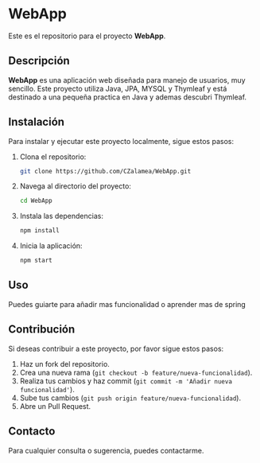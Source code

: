 # WebApp

Este es el repositorio para el proyecto **WebApp**.

## Descripción

**WebApp** es una aplicación web diseñada para manejo de usuarios, muy sencillo. Este proyecto utiliza Java, JPA, MYSQL y Thymleaf y está destinado a una pequeña practica en Java y ademas descubri Thymleaf.

## Instalación

Para instalar y ejecutar este proyecto localmente, sigue estos pasos:

1. Clona el repositorio:
    ```bash
    git clone https://github.com/CZalamea/WebApp.git
    ```
2. Navega al directorio del proyecto:
    ```bash
    cd WebApp
    ```
3. Instala las dependencias:
    ```bash
    npm install
    ```
4. Inicia la aplicación:
    ```bash
    npm start
    ```

## Uso

Puedes guiarte para añadir mas funcionalidad o aprender mas de spring

## Contribución

Si deseas contribuir a este proyecto, por favor sigue estos pasos:

1. Haz un fork del repositorio.
2. Crea una nueva rama (`git checkout -b feature/nueva-funcionalidad`).
3. Realiza tus cambios y haz commit (`git commit -m 'Añadir nueva funcionalidad'`).
4. Sube tus cambios (`git push origin feature/nueva-funcionalidad`).
5. Abre un Pull Request.

## Contacto

Para cualquier consulta o sugerencia, puedes contactarme.

